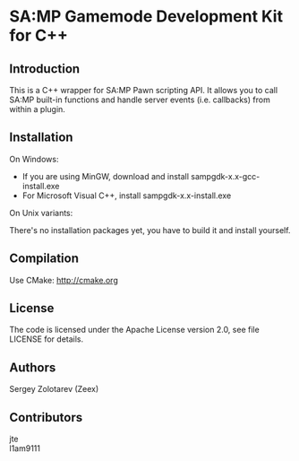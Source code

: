 SA:MP Gamemode Development Kit for C++
======================================

Introduction
------------

This is a C++ wrapper for SA:MP Pawn scripting API. It allows you to call SA:MP built-in functions
and handle server events (i.e. callbacks) from within a plugin. 

Installation
------------

On Windows:

*    If you are using MinGW, download and install sampgdk-x.x-gcc-install.exe
*    For Microsoft Visual C++, install sampgdk-x.x-install.exe

On Unix variants:

There's no installation packages yet, you have to build it and install yourself.

Compilation
-----------

Use CMake: http://cmake.org

License
-------

The code is licensed under the Apache License version 2.0, see file LICENSE for details.

Authors
-------

Sergey Zolotarev (Zeex) 

Contributors
------------

jte<br>
l1am9111<br>

